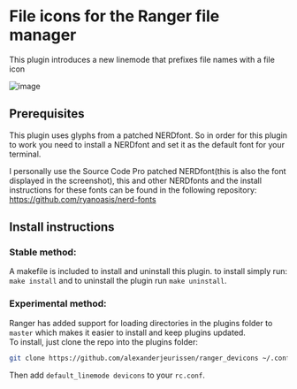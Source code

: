 # File icons for the Ranger file manager

This plugin introduces a new linemode that prefixes file names with a file icon

![image](https://github.com/glaulher/ranger_devicons/blob/master/screeshoot.pngg)

## Prerequisites
This plugin uses glyphs from a patched NERDfont. So in order for this plugin to work you need to
install a NERDfont and set it as the default font for your terminal.

I personally use the Source Code Pro patched NERDfont(this is also the font displayed in the
screenshot), this and other NERDfonts and the install instructions for these fonts can be found in
the following repository: https://github.com/ryanoasis/nerd-fonts

## Install instructions
### Stable method:
A makefile is included to install and uninstall this plugin. to install simply run:
`make install` and to uninstall the plugin run `make uninstall`.

### Experimental method:
Ranger has added support for loading directories in the plugins folder to `master` which makes it easier to install and keep plugins updated.  
To install, just clone the repo into the plugins folder:
```bash
git clone https://github.com/alexanderjeurissen/ranger_devicons ~/.config/ranger/plugins/ranger_devicons
```
Then add `default_linemode devicons` to your `rc.conf`.
